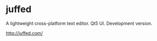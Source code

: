 # juffed

A lightweight cross-platform text editor. Qt5 UI. Development version.

http://juffed.com/